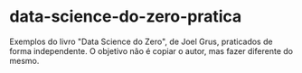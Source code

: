 # data-science-do-zero-pratica
Exemplos do livro "Data Science do Zero", de Joel Grus, praticados de forma independente. O objetivo não é copiar o autor, mas fazer diferente do mesmo.
